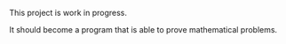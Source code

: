 This project is work in progress.

It should become a program that is able to prove mathematical problems.
